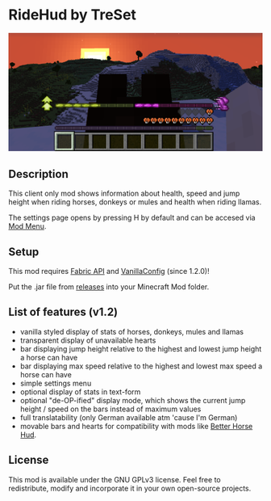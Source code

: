 # RideHud by TreSet

![Display of default HUD settings](https://github.com/Tre5et/ridehud/blob/1.18/banner.png?raw=true "Display of default HUD settings")

## Description

This client only mod shows information about health, speed and jump height when riding horses, donkeys or mules and health when riding llamas.

The settings page opens by pressing H by default and can be accesed via [Mod Menu](https://www.curseforge.com/minecraft/mc-mods/modmenu).

## Setup

This mod requires [Fabric API](https://www.curseforge.com/minecraft/mc-mods/fabric-api) and [VanillaConfig](https://www.curseforge.com/minecraft/mc-mods/vanillaconfig) (since 1.2.0)!

Put the .jar file from [releases](https://github.com/Tre5et/ridehud/releases) into your Minecraft Mod folder.

## List of features (v1.2)

- vanilla styled display of stats of horses, donkeys, mules and llamas
- transparent display of unavailable hearts
- bar displaying jump height relative to the highest and lowest jump height a horse can have
- bar displaying max speed relative to the highest and lowest max speed a horse can have
- simple settings menu
- optional display of stats in text-form
- optional "de-OP-ified" display mode, which shows the current jump height / speed on the bars instead of maximum values
- full translatability (only German available atm 'cause I'm German)
- movable bars and hearts for compatibility with mods like [Better Horse Hud](https://www.curseforge.com/minecraft/mc-mods/better-horse-hud).

## License

This mod is available under the GNU GPLv3 license. Feel free to redistribute, modify and incorporate it in your own open-source projects.
